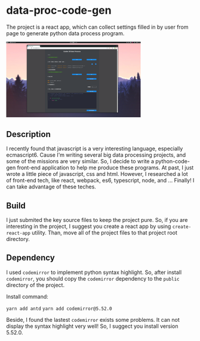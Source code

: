 # data-proc-code-gen

The project is a react app, which can collect settings filled in by user from page to generate python data process program.

<img src="share/appearance.png" width="360">

## Description

I recently found that javascript is a very interesting language, especially ecmascript6. Cause I'm writing several big data processing projects, and some of the missions are very similar. So, I decide to write a python-code-gen front-end application to help me produce these programs. At past, I just wrote a little piece of javascript, css and html. However, I researched a lot of front-end tech, like react, webpack, es6, typescript, node, and ... Finally! I can take advantage of these teches.

## Build

I just submited the key source files to keep the project pure. So, if you are interesting in the project, I suggest you create a react app by using `create-react-app` utility. Than, move all of the project files to that project root directory.

## Dependency

I used `codemirror` to implement python syntax highlight. So, after install `codemirror`, you should copy the `codemirror` dependency to the `public` directory of the project.

Install command:

`yarn add antd`
`yarn add codemirror@5.52.0`

Beside, I found the lastest `codemirror` exists some problems. It can not display the syntax highlight very well! So, I suggect you install version 5.52.0.

